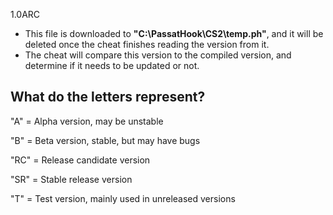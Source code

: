 1.0ARC

- This file is downloaded to **"C:\PassatHook\CS2\temp.ph"**, and it will be deleted once the cheat finishes reading the version from it.
- The cheat will compare this version to the compiled version, and determine if it needs to be updated or not.

## What do the letters represent?
"A" = Alpha version, may be unstable

"B" = Beta version, stable, but may have bugs

"RC" = Release candidate version

"SR" = Stable release version

"T" = Test version, mainly used in unreleased versions

